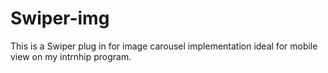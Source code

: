 # Swiper-img

This is a Swiper plug in for image carousel implementation ideal for mobile view on my intrnhip program.
